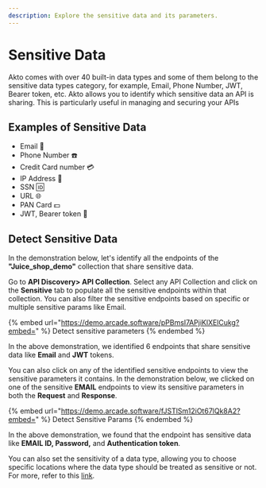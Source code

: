 ```yaml
---
description: Explore the sensitive data and its parameters.
---
```


# Sensitive Data

Akto comes with over 40 built-in data types and some of them belong to the sensitive data types category, for example, Email, Phone Number, JWT, Bearer token, etc. Akto allows you to identify which sensitive data an API is sharing. This is particularly useful in managing and securing your APIs

## Examples of Sensitive Data

* Email 📧
* Phone Number ☎️
* Credit Card number 💳
* IP Address 🔢
* SSN 🆔
* URL 🌐
* PAN Card 💵
* JWT, Bearer token 🔑

## Detect Sensitive Data

In the demonstration below, let's identify all the endpoints of the **"Juice\_shop\_demo"** collection that share sensitive data.

Go to **API Discovery> API Collection**. Select any API Collection and click on the **Sensitive** tab to populate all the sensitive endpoints within that collection. You can also filter the sensitive endpoints based on specific or multiple sensitive params like Email.

{% embed url="https://demo.arcade.software/pPBmsI7APjiKlXElCukg?embed=" %}
Detect sensitive parameters
{% endembed %}

In the above demonstration, we identified 6 endpoints that share sensitive data like **Email** and **JWT** tokens.

You can also click on any of the identified sensitive endpoints to view the sensitive parameters it contains. In the demonstration below, we clicked on one of the sensitive **EMAIL** endpoints to view its sensitive parameters in both the **Request** and **Response**.

{% embed url="https://demo.arcade.software/fJSTlSm12iOt67lQk8A2?embed=" %}
Detect Sensitive Params
{% endembed %}

In the above demonstration, we found that the endpoint has sensitive data like **EMAIL  ID, Password,** and **Authentication token**.

You can also set the sensitivity of a data type, allowing you to choose specific locations where the data type should be treated as sensitive or not. For more, refer to this [link](https://docs.akto.io/api-inventory/how-to/set-sensitivity-of-a-data-type).
